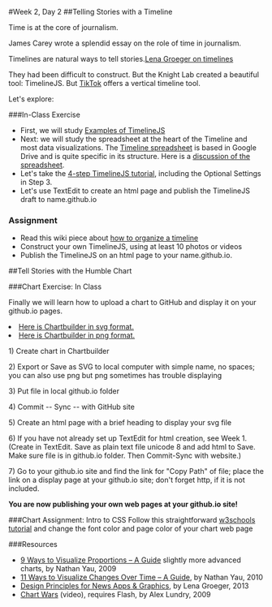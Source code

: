 #Week 2, Day 2
##Telling Stories with a Timeline

Time is at the core of journalism.

James Carey wrote a splendid essay on the role of time in journalism.

Timelines are natural ways to tell stories.[Lena Groeger on timelines](http://lenagroeger.s3.amazonaws.com/timelines/timelines.html) 

They had been difficult to construct. But the Knight Lab created a beautiful tool: TimelineJS. But [TikTok](http://datanews.github.io/tik-tok/) offers a vertical timeline tool.

Let's explore:

###In-Class Exercise

- First, we will study [Examples of TimelineJS](https://timeline.knightlab.com/index.html#examples)
- Next: we will study the spreadsheet at the heart of the Timeline and most data visualizations. The [Timeline spreadsheet](https://drive.google.com/a/lehigh.edu/previewtemplate?id=1pHBvXN7nmGkiG8uQSUB82eNlnL8xHu6kydzH_-eguHQ&mode=public#) is based in Google Drive and is quite specific in its structure. Here is a [discussion of the spreadsheet](https://timeline.knightlab.com/docs/using-spreadsheets.html).
- Let's take the [4-step TimelineJS tutorial](https://timeline.knightlab.com/index.html#make), including the Optional Settings in Step 3.
- Let's use TextEdit to create an html page and publish the TimelineJS draft to name.github.io

### Assignment
- Read this wiki piece about [how to organize a timeline](http://www.wikihow.com/Make-a-Timeline)
- Construct your own TimelineJS, using at least 10 photos or videos
- Publish the TimelineJS on an html page to your name.github.io.

##Tell Stories with the Humble Chart

###Chart Exercise: In Class

Finally we will learn how to upload a chart to GitHub and display it on your github.io pages.
<li><a href="http://jacklule.github.io/pages/SVGtest.html">Here is Chartbuilder in svg format.</a></li>
<li><a href="http://jacklule.github.io/pages/PNGtest.html">Here is Chartbuilder in png format.</a></li>

<p>1) Create chart in Chartbuilder</p>
<p>2) Export or Save as SVG to local computer with simple name, no spaces; you can also use png but png sometimes has trouble displaying</p>
<p>3) Put file in local github.io folder</p>
<p>4) Commit -- Sync -- with GitHub site</p>
<p>5) Create an html page with a brief heading to display your svg file</p>
<p>6) If you have not already set up TextEdit for html creation, see Week 1. (Create in TextEdit. Save as plain text file unicode 8 and add html to Save. Make sure file is in github.io folder. Then Commit-Sync with website.)</p>
<p>7) Go to your github.io site and find the link for "Copy Path" of file; place the link on a display page at your github.io site; don't forget http, if it is not included.</p>

<p><b>You are now publishing your own web pages at your github.io site!</b></p>

###Chart Assignment: Intro to CSS
Follow this straightforward [w3schools tutorial](http://www.w3schools.com/html/html_css.asp) and change the font color and page color of your chart web page

###Resources
- [9 Ways to Visualize Proportions – A Guide](http://flowingdata.com/2009/11/25/9-ways-to-visualize-proportions-a-guide/) slightly more advanced charts, by Nathan Yau, 2009
- [11 Ways to Visualize Changes Over Time – A Guide](http://flowingdata.com/2010/01/07/11-ways-to-visualize-changes-over-time-a-guide/), by Nathan Yau, 2010
- [Design Principles for News Apps & Graphics](http://www.propublica.org/nerds/item/design-principles-for-news-apps-graphics), by Lena Groeger, 2013
- [Chart Wars](http://www.targetpointconsulting.com/ToThePoint/2010/01/05/chart-wars) (video), requires Flash, by Alex Lundry, 2009
